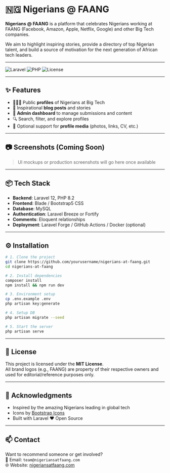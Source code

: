 # 🇳🇬 Nigerians @ FAANG

**Nigerians @ FAANG** is a platform that celebrates Nigerians working at FAANG (Facebook, Amazon, Apple, Netflix, Google) and other Big Tech companies.

We aim to highlight inspiring stories, provide a directory of top Nigerian talent, and build a source of motivation for the next generation of African tech leaders.

---

![Laravel](https://img.shields.io/badge/Laravel-12.x-red)
![PHP](https://img.shields.io/badge/PHP-8.2-blue)
![License](https://img.shields.io/badge/license-MIT-green)

---

## ✨ Features

-   🧑🏿‍💻 Public **profiles** of Nigerians at Big Tech
-   📖 Inspirational **blog posts** and stories
-   🧠 **Admin dashboard** to manage submissions and content
-   🔍 Search, filter, and explore profiles
-   📸 Optional support for **profile media** (photos, links, CV, etc.)

---

## 📷 Screenshots (Coming Soon)

> UI mockups or production screenshots will go here once available

---

## 📦 Tech Stack

-   **Backend**: Laravel 12, PHP 8.2
-   **Frontend**: Blade / Bootstrap5 CSS
-   **Database**: MySQL
-   **Authentication**: Laravel Breeze or Fortify
-   **Comments**: Eloquent relationships
-   **Deployment**: Laravel Forge / GitHub Actions / Docker (optional)

---

## ⚙️ Installation

```bash
# 1. Clone the project
git clone https://github.com/yourusername/nigerians-at-faang.git
cd nigerians-at-faang

# 2. Install dependencies
composer install
npm install && npm run dev

# 3. Environment setup
cp .env.example .env
php artisan key:generate

# 4. Setup DB
php artisan migrate --seed

# 5. Start the server
php artisan serve
```

---

## 🔐 License

This project is licensed under the **MIT License**.  
All brand logos (e.g., FAANG) are property of their respective owners and used for editorial/reference purposes only.

---

## 🙌 Acknowledgments

-   Inspired by the amazing Nigerians leading in global tech
-   Icons by [Bootstrap Icons](https://icons.getbootstrap.com/)
-   Built with Laravel ❤️ Open Source

---

## 📫 Contact

Want to recommend someone or get involved?  
📧 Email: `team@nigeriansatfaang.com`  
🌐 Website: [nigeriansatfaang.com](https://nigeriansatfaang.com)
